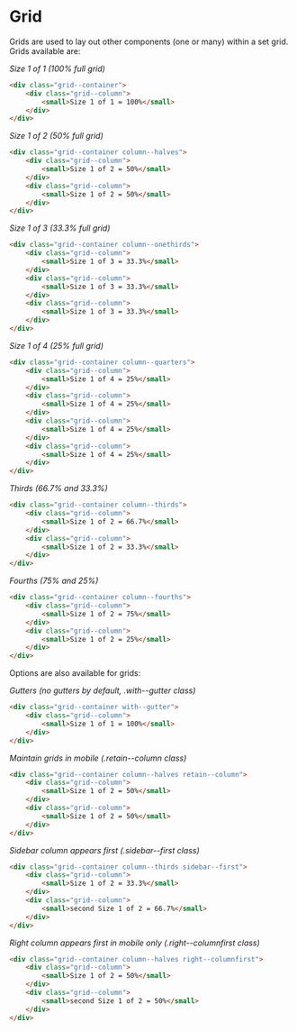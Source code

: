 Grid
======

Grids are used to lay out other components (one or many) within a set grid. Grids available are:

*Size 1 of 1 (100% full grid)*
```HTML
<div class="grid--container">
	<div class="grid--column">
		<small>Size 1 of 1 = 100%</small>
	</div>
</div>
```

*Size 1 of 2 (50% full grid)*
```HTML
<div class="grid--container column--halves">
	<div class="grid--column">
		<small>Size 1 of 2 = 50%</small>
	</div>
	<div class="grid--column">
		<small>Size 1 of 2 = 50%</small>
	</div>
</div>
```

*Size 1 of 3 (33.3% full grid)*
```HTML
<div class="grid--container column--onethirds">
	<div class="grid--column">
		<small>Size 1 of 3 = 33.3%</small>
	</div>
	<div class="grid--column">
		<small>Size 1 of 3 = 33.3%</small>
	</div>
	<div class="grid--column">
		<small>Size 1 of 3 = 33.3%</small>
	</div>
</div>
```

*Size 1 of 4 (25% full grid)*
```HTML
<div class="grid--container column--quarters">
	<div class="grid--column">
		<small>Size 1 of 4 = 25%</small>
	</div>
	<div class="grid--column">
		<small>Size 1 of 4 = 25%</small>
	</div>
	<div class="grid--column">
		<small>Size 1 of 4 = 25%</small>
	</div>
	<div class="grid--column">
		<small>Size 1 of 4 = 25%</small>
	</div>
</div>
```

*Thirds (66.7% and 33.3%)*
```HTML
<div class="grid--container column--thirds">
	<div class="grid--column">
		<small>Size 1 of 2 = 66.7%</small>
	</div>
	<div class="grid--column">
		<small>Size 1 of 2 = 33.3%</small>
	</div>
</div>
```

*Fourths (75% and 25%)*
```HTML
<div class="grid--container column--fourths">
	<div class="grid--column">
		<small>Size 1 of 2 = 75%</small>
	</div>
	<div class="grid--column">
		<small>Size 1 of 2 = 25%</small>
	</div>
</div>
```

Options are also available for grids:

*Gutters (no gutters by default, .with--gutter class)*
```HTML
<div class="grid--container with--gutter">
	<div class="grid--column">
		<small>Size 1 of 1 = 100%</small>
	</div>
</div>
```

*Maintain grids in mobile (.retain--column class)*
```HTML
<div class="grid--container column--halves retain--column">
	<div class="grid--column">
		<small>Size 1 of 2 = 50%</small>
	</div>
	<div class="grid--column">
		<small>Size 1 of 2 = 50%</small>
	</div>
</div>
```

*Sidebar column appears first (.sidebar--first class)*
```HTML
<div class="grid--container column--thirds sidebar--first">
	<div class="grid--column">
		<small>Size 1 of 2 = 33.3%</small>
	</div>
	<div class="grid--column">
		<small>second Size 1 of 2 = 66.7%</small>
	</div>
</div>
```

*Right column appears first in mobile only (.right--columnfirst class)*
```HTML
<div class="grid--container column--halves right--columnfirst">
	<div class="grid--column">
		<small>Size 1 of 2 = 50%</small>
	</div>
	<div class="grid--column">
		<small>second Size 1 of 2 = 50%</small>
	</div>
</div>
```